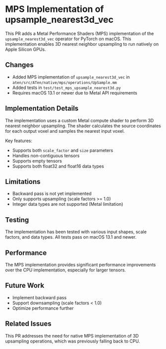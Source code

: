 # MPS Implementation of upsample_nearest3d_vec

This PR adds a Metal Performance Shaders (MPS) implementation of the `upsample_nearest3d_vec` operator for PyTorch on macOS. This implementation enables 3D nearest neighbor upsampling to run natively on Apple Silicon GPUs.

## Changes

- Added MPS implementation of `upsample_nearest3d_vec` in `aten/src/ATen/native/mps/operations/UpSample.mm`
- Added tests in `test/test_mps_upsample_nearest3d.py`
- Requires macOS 13.1 or newer due to Metal API requirements

## Implementation Details

The implementation uses a custom Metal compute shader to perform 3D nearest neighbor upsampling. The shader calculates the source coordinates for each output voxel and samples the nearest input voxel.

Key features:
- Supports both `scale_factor` and `size` parameters
- Handles non-contiguous tensors
- Supports empty tensors
- Supports both float32 and float16 data types

## Limitations

- Backward pass is not yet implemented
- Only supports upsampling (scale factors >= 1.0)
- Integer data types are not supported (Metal limitation)

## Testing

The implementation has been tested with various input shapes, scale factors, and data types. All tests pass on macOS 13.1 and newer.

## Performance

The MPS implementation provides significant performance improvements over the CPU implementation, especially for larger tensors.

## Future Work

- Implement backward pass
- Support downsampling (scale factors < 1.0)
- Optimize performance further

## Related Issues

This PR addresses the need for native MPS implementation of 3D upsampling operations, which was previously falling back to CPU.

